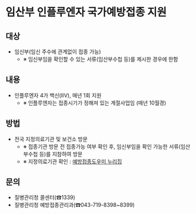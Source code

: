 # 임산부 인플루엔자 국가예방접종 지원

## 대상
- 임신부(임신 주수에 관계없이 접종 가능)
  - ※ 임신부임을 확인할 수 있는 서류(임산부수첩 등)를 제시한 경우에 한함

## 내용
- 인플루엔자 4가 백신(IIV), 매년 1회 지원
  - ※ 인플루엔자는 접종시기가 정해져 있는 계절사업임 (매년 10월경)

## 방법
- 전국 지정의료기관 및 보건소 방문
  - ※ 접종기관 방문 전 접종가능 여부 확인 후, 임신부임을 확인 가능한 서류(임산부수첩 등)를 지참하여 방문
  - ※ 지정의료기관 확인 : [예방접종도우미 누리집](https://nip.kdca.go.kr)

## 문의
- 질병관리청 콜센터(☎1339)
- 질병관리청 예방접종관리과(☎043-719-8398~8399)
